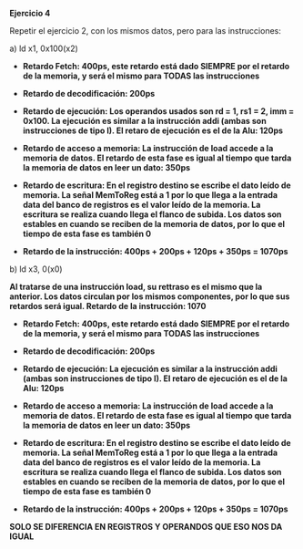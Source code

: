**Ejercicio 4**

Repetir el ejercicio 2, con los mismos datos, pero para las instrucciones:

a) ld x1, 0x100(x2)

* **Retardo Fetch: 400ps, este retardo está dado SIEMPRE por el retardo de la memoria, y será el mismo para TODAS las instrucciones**

* **Retardo de decodificación: 200ps**

* **Retardo de ejecución: Los operandos usados son rd = 1, rs1 = 2, imm = 0x100. La ejecución es similar a la instrucción addi (ambas son instrucciones de tipo I). El retaro de ejecución es el de la Alu: 120ps**

* **Retardo de acceso a memoria: La instrucción de load accede a la memoria de datos. El retardo de esta fase es igual al tiempo que tarda la memoria de datos en leer un dato: 350ps**

* **Retardo de escritura: En el registro destino se escribe el dato leído de memoria. La señal MemToReg está a 1 por lo que llega a la entrada data del banco de registros es el valor leído de la memoria. La escritura se realiza cuando llega el flanco de subida. Los datos son estables en cuando se reciben de la memoria de datos, por lo que el tiempo de esta fase es también 0**

* **Retardo de la instrucción: 400ps + 200ps + 120ps + 350ps = 1070ps**

b) ld x3, 0(x0)

**Al tratarse de una instrucción load, su rettraso es el mismo que la anterior. Los datos circulan por los mismos componentes, por lo que sus retardos será igual. Retardo de la instrucción: 1070**

* **Retardo Fetch: 400ps, este retardo está dado SIEMPRE por el retardo de la memoria, y será el mismo para TODAS las instrucciones**

* **Retardo de decodificación: 200ps**

* **Retardo de ejecución: La ejecución es similar a la instrucción addi (ambas son instrucciones de tipo I). El retaro de ejecución es el de la Alu: 120ps**

* **Retardo de acceso a memoria: La instrucción de load accede a la memoria de datos. El retardo de esta fase es igual al tiempo que tarda la memoria de datos en leer un dato: 350ps**

* **Retardo de escritura: En el registro destino se escribe el dato leído de memoria. La señal MemToReg está a 1 por lo que llega a la entrada data del banco de registros es el valor leído de la memoria. La escritura se realiza cuando llega el flanco de subida. Los datos son estables en cuando se reciben de la memoria de datos, por lo que el tiempo de esta fase es también 0**

* **Retardo de la instrucción: 400ps + 200ps + 120ps + 350ps = 1070ps**

**SOLO SE DIFERENCIA EN REGISTROS Y OPERANDOS QUE ESO NOS DA IGUAL**

